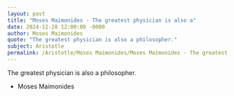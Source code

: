 ```yaml
---
layout: post
title: "Moses Maimonides - The greatest physician is also a"
date: 2024-12-28 12:00:00 -0000
author: Moses Maimonides
quote: "The greatest physician is also a philosopher."
subject: Aristotle
permalink: /Aristotle/Moses Maimonides/Moses Maimonides - The greatest physician is also a
---
```


The greatest physician is also a philosopher.

- Moses Maimonides
